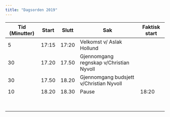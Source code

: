 ```yaml
---
title: "Dagsorden 2019"
---
```


|  Tid (Minutter) | Start   | Slutt   | Sak   | Faktisk start   |
|---|---|---|---|---|
| 5| 17:15| 17:20| Velkomst v/ Aslak Hollund ||
| 30  | 17.20  | 17.50 | Gjennomgang regnskap v/Christian Nyvoll  ||
| 30  | 17.50  | 18.20  | Gjennomgang budsjett  v/Christian Nyvoll ||
| 10  | 18.20  | 18.30 | Pause  |  18:20 |
||||||
||||||
||||||
||||||
||||||
||||||
||||||
||||||